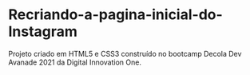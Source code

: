 # Recriando-a-pagina-inicial-do-Instagram
Projeto criado em HTML5 e CSS3 construído no bootcamp Decola Dev Avanade 2021 da Digital Innovation One.
